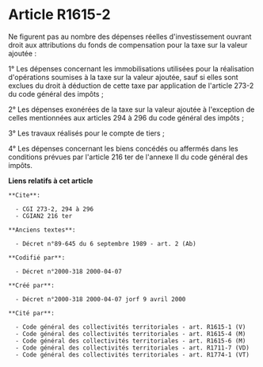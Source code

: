 # Article R1615-2

Ne figurent pas au nombre des dépenses réelles d'investissement ouvrant droit aux attributions du fonds de compensation pour
la taxe sur la valeur ajoutée :

1° Les dépenses concernant les immobilisations utilisées pour la réalisation d'opérations soumises à la taxe sur la valeur
ajoutée, sauf si elles sont exclues du droit à déduction de cette taxe par application de l'article 273-2 du code général des
impôts ;

2° Les dépenses exonérées de la taxe sur la valeur ajoutée à l'exception de celles mentionnées aux articles 294 à 296 du code
général des impôts ;

3° Les travaux réalisés pour le compte de tiers ;

4° Les dépenses concernant les biens concédés ou affermés dans les conditions prévues par l'article 216 ter de l'annexe II du
code général des impôts.

**Liens relatifs à cet article**

	**Cite**:

	  - CGI 273-2, 294 à 296
	  - CGIAN2 216 ter

	**Anciens textes**:

	  - Décret n°89-645 du 6 septembre 1989 - art. 2 (Ab)

	**Codifié par**:

	  - Décret n°2000-318 2000-04-07

	**Créé par**:

	  - Décret n°2000-318 2000-04-07 jorf 9 avril 2000

	**Cité par**:

	  - Code général des collectivités territoriales - art. R1615-1 (V)
	  - Code général des collectivités territoriales - art. R1615-4 (M)
	  - Code général des collectivités territoriales - art. R1615-6 (M)
	  - Code général des collectivités territoriales - art. R1711-7 (VD)
	  - Code général des collectivités territoriales - art. R1774-1 (VT)
